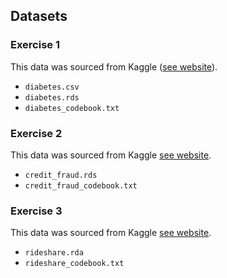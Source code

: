 ## Datasets

### Exercise 1 
This data was sourced from Kaggle ([see website](https://www.kaggle.com/datasets/uciml/pima-indians-diabetes-database?select=diabetes.csv)).

- `diabetes.csv`
- `diabetes.rds`
- `diabetes_codebook.txt`

### Exercise 2 
This data was sourced from Kaggle [see website](https://www.kaggle.com/datasets/joebeachcapital/credit-card-fraud/data).

- `credit_fraud.rds`
- `credit_fraud_codebook.txt`

### Exercise 3
This data was sourced from Kaggle [see website](https://www.kaggle.com/datasets/joebeachcapital/credit-card-fraud/data).

- `rideshare.rda`
- `rideshare_codebook.txt`

